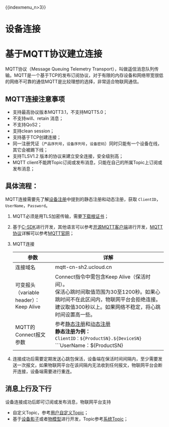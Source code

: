 {{indexmenu_n>3}}

# 设备连接

# 基于MQTT协议建立连接
MQTT协议（Message Queuing Telemetry Transport），叫做遥信消息队列传输。MQTT是一个基于TCP的发布订阅协议，对于有限的内存设备和网络带宽很低的网络不可靠的通信MQTT是比较理想的选择，非常适合物联网通信。



## MQTT连接注意事项

- 支持最高协议版本MQTT3.1，不支持MQTT5.0；
- 不支持will、retain 消息；
- 不支持QoS2；
- 支持clean session；
- 支持基于TCP创建连接；
- 同一注册凭证（`产品序列号`，`设备序列号`，`设备密码`）同时只能有一个设备在线，其它会被踢下线；
- 支持TLSV1.2 版本的协议来建立安全连接，安全级别高；
- MQTT client不能跨Topic订阅或发布消息，只能在自己的所属Topic上订阅或发布消息；



## 具体流程：

MQTT连接需要先了解[设备注册]()中提到的静态注册和动态注册，获取 `ClientID`，`UserName`，`Password`。
1. MQTT必须是用TLS加密传输，需要[下载根证书]()；
2. 基于[C-SDK]()进行开发，其他语言可以参考[开源MQTT客户端](https://github.com/mqtt/mqtt.github.io/wiki/libraries?spm=a2c4g.11186623.2.11.793e78dcLHxgZy)进行开发，[MQTT协议](http://mqtt.org/?spm=a2c4g.11186623.2.12.577678dc5E6Qcl)详解可以参考[MQTT官网](http://mqtt.org/?spm=a2c4g.11186623.2.12.577678dc5E6Qcl)；
3. MQTT连接

    |参数| 详解|
    |---|---|
    |连接域名 | mqtt-cn-sh2.ucloud.cn|
    |可变报头（variable header）：Keep Alive  |  Connect指令中需包含Keep Alive（保活时间）。<br>保活心跳时间取值范围为30至1200秒。如果心跳时间不在此区间内，物联网平台会拒绝连接。建议取值300秒以上。如果网络不稳定，将心跳时间设置高一些。|
    |MQTT的Connect报文参数|参考[静态注册]()和[动态注册]()<br>**静态注册为例：**<br>```ClientID：${ProductSN}.${DeviceSN}```<br>```UserName：${ProductSN}|${DeviceSN}|${authmode}```<br>```authmode: 静态注册为1；动态注册为2```<br>``` Password：${DevSecret}```|

4. 连接成功后需要定期发送心跳包保活，设备端在保活时间间隔内，至少需要发送一次报文，如果物联网平台在该间隔内无法收到任何报文，物联网平台会断开连接，设备端需要进行重连。  



## 消息上行及下行

设备连接成功后即可订阅或发布消息，物联网平台支持
- 自定义Topic，参考[用户自定义Topic]()；
- 基于[设备影子]()或者[物模型]()进行开发，Topic参考[系统Topic]()；
